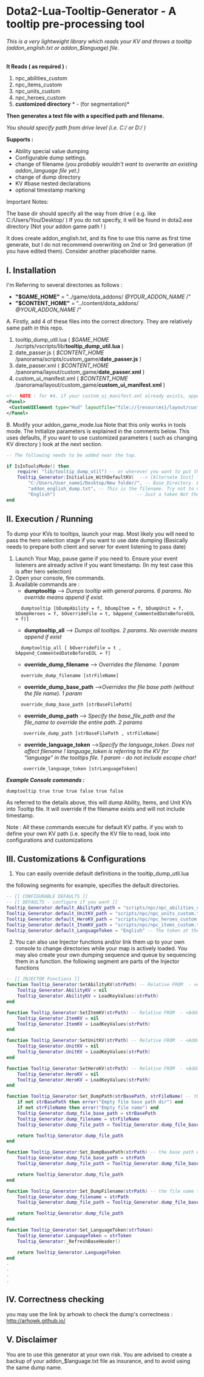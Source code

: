 # Dota2-Lua-Tooltip-Generator - A tooltip pre-processing tool
###### This is a very lightweight library which reads your KV and throws a tooltip (addon_english.txt or addon_$language) file.

**It Reads ( as required ) :**
1. npc_abilities_custom
2. npc_items_custom
3. npc_units_custom
4. npc_heroes_custom
5. **customized directory** * - (for segmentation)*

**Then generates a text file with a specified path and filename.**

_You should specify path from drive level (i.e. C:/ or D:/ )_

**Supports :**
- Ability special value dumping
- Configurable dump settings.
- change of filename *(you probably wouldn't want to overwrite an existing addon_$language$ file yet.)*
- change of dump directory
- KV #base nested declarations
- optional timestamp marking 

Important Notes:

The base dir should specify all the way from drive ( e.g. like C:/Users/You/Desktop/ ) If you do not specify, it will be found in dota2.exe directory (Not your addon game path ! )

It does create addon_english.txt, and its fine to use this name as first time generate, but I do not recommend overwriting on 2nd or 3rd generation (if you have edited them). Consider another placeholder name.

## I. Installation
I'm Referring to several directories as follows :

- **"$GAME_HOME"** = "../game/dota_addons/ _@YOUR_ADDON_NAME_ /"
- **"$CONTENT_HOME"** = "../content/dota_addons/ _@YOUR_ADDON_NAME_ /"

A. Firstly, add 4 of these files into the correct directory. They are relatively same path in this repo.


  1. tooltip_dump_util.lua  ( _$GAME_HOME_ /scripts/vscripts/lib/**tooltip_dump_util.lua** )
  2. date_passer.js ( _$CONTENT_HOME_ /panorama/scripts/custom_game/**date_passer.js** )
  3. date_passer.xml ( _$CONTENT_HOME_ /panorama/layout/custom_game/**date_passer.xml** )
  4. custom_ui_manifest.xml ( _$CONTENT_HOME_ /panorama/layout/custom_game/**custom_ui_manifest.xml** )


 ```xml
<!-- NOTE : for #4, if your custom_ui_manifest.xml already exists, append these in the appropriate area -->
<Panel>
  <CustomUIElement type="Hud" layoutfile="file://{resources}/layout/custom_game/date_passer.xml" />
</Panel>
 ```

B. Modify your addon_game_mode.lua
Note that this only works in tools mode. The Initialize parameters is explained in the comments below.
This uses defaults, if you want to use customized parameters ( such as changing KV directory ) look at the next section.

```lua
-- The following needs to be added near the top.

if IsInToolsMode() then
	require( "lib/tooltip_dump_util") -- or wherever you want to put the tooltip_dump_util.lua
	Tooltip_Generator:Initialize_WithDefaultKV(  --> [Alternate Init] Tooltip_Generator:Initialize() CTRL+F FIND : '-- [[ INITIALIZER FUNCTIONS ]]'
		"C:/Users/User_name1/Desktop/New folder/", -- Base_Directory. Ends with '/' If base is empty, the file will be created at the Dota2.exe directory
		"addon_english_dump.txt", -- This is the filename. Try not to use the actual one. (You most likely do not want to overwrite yet.
		"English")  							-- Just a token Not the filename. Ends with extension
end

```

## II. Execution / Running
To dump your KVs to tooltips, launch your map. Most likely you will need to pass the hero selection stage if you want to use date dumping (Basically needs to prepare both client and server for event listening to pass date)

1. Launch Your Map, pause game if you need to. Ensure your event listeners are already active if you want timestamp. (In my test case this is after hero selection)
2. Open your console, fire commands.
3. Available commands are :
   - **dumptooltip** -->  _Dumps tooltip with general params. 6 params. No override means append if exist._
   ```
     dumptooltip [bDumpAbility = f, bDumpItem = f, bDumpUnit = f, bDumpHeroes = f, bOverrideFile = t, bAppend_CommentedDateBeforeEOL = f)]
   ```
   - **dumptooltip_all** --> _Dumps all tooltips. 2 params. No override means append if exist_
   ```
     dumptooltip_all [ bOverrideFile = t , bAppend_CommentedDateBeforeEOL = f]
   ```
   - **override_dump_filename** --> _Overrides the filename. 1 param_
   ```
     override_dump_filename [strFileName]
   ```
   - **override_dump_base_path** -->_Overrides the file base path (without the file name). 1 param_
   ```
     override_dump_base_path [strBaseFilePath]
   ```
   - **override_dump_path** --> _Specify the base_file_path and the file_name to override the entire path. 2 params_
   ```
      override_dump_path [strBaseFilePath , strFileName]
   ```
   - **override_language_token** -->_Specify the language_token. Does not affect filename ! language_token is referring to the KV for "language" in the tooltips file. 1 param - do not include escape char!_
   ```
      override_language_token [strLanguageToken]
   ```



_**Example Console commands :**_
```
dumptooltip true true true false true false
```
As referred to the details above, this will dump Ability, Items, and Unit KVs into Tooltip file. It will override if the filename exists and will not include timestamp.


Note : All these commands execute for default KV paths. if you wish to define your own KV path (i.e. specify the KV file to read, look into configurations and customizations

## III. Customizations & Configurations
1. You can easily override default definitions in the tooltip_dump_util.lua

the following segments for example, specifies the default directories.
```lua
-- [[ CONFIGURABLE DEFAULTS ]]
-- [[ DEFAULTS - configure if you want ]]
Tooltip_Generator.default_AbilityKV_path = "scripts/npc/npc_abilities_custom.txt"
Tooltip_Generator.default_UnitKV_path = "scripts/npc/npc_units_custom.txt"
Tooltip_Generator.default_HeroKV_path = "scripts/npc/npc_heroes_custom.txt"
Tooltip_Generator.default_ItemKV_path = "scripts/npc/npc_items_custom.txt"
Tooltip_Generator.default_LanguageToken = "English" -- The token at the start of the addon_$Language$
```

2. You can also use Injector functions and/or link them up to your own console to change directories while your map is actively loaded.
You may also create your own dumping sequence and queue by sequencing them in a function.
the following segment are parts of the Injector functions
```lua
-- [[ INJECTOR Functions ]]
function Tooltip_Generator:SetAbilityKV(strPath) -- Relative FROM  - <Addon_GAME_Home> .   game/dota_addons/$Add_on_name
    Tooltip_Generator.AbilityKV = nil 
    Tooltip_Generator.AbilityKV = LoadKeyValues(strPath)
end

function Tooltip_Generator:SetItemKV(strPath) -- Relative FROM  - <Addon_GAME_Home> .   game/dota_addons/$Add_on_name
    Tooltip_Generator.ItemKV = nil 
    Tooltip_Generator.ItemKV = LoadKeyValues(strPath)
end

function Tooltip_Generator:SetUnitKV(strPath) -- Relative FROM  - <Addon_GAME_Home> .   game/dota_addons/$Add_on_name
    Tooltip_Generator.UnitKV = nil 
    Tooltip_Generator.UnitKV = LoadKeyValues(strPath)
end

function Tooltip_Generator:SetHeroKV(strPath) -- Relative FROM  - <Addon_GAME_Home> .   game/dota_addons/$Add_on_name
    Tooltip_Generator.HeroKV = nil 
    Tooltip_Generator.HeroKV = LoadKeyValues(strPath)
end

function Tooltip_Generator:Set_DumpPath(strBasePath, strFileName) -- the final and entire filepath to write the file [Relative from] 
    if not strBasePath then error("Empty file base path dir") end
    if not strFileName then error("Empty file name") end    
    Tooltip_Generator.dump_file_base_path = strBasePath    
    Tooltip_Generator.dump_filename = strFileName
    Tooltip_Generator.dump_file_path = Tooltip_Generator.dump_file_base_path .. Tooltip_Generator.dump_filename

    return Tooltip_Generator.dump_file_path
end

function Tooltip_Generator:Set_DumpBasePath(strPath) -- the base path without the file name to write the file [Relative from] - 
    Tooltip_Generator.dump_file_base_path = strPath
    Tooltip_Generator.dump_file_path = Tooltip_Generator.dump_file_base_path .. Tooltip_Generator.dump_filename 

    return Tooltip_Generator.dump_file_path   
end

function Tooltip_Generator:Set_DumpFilename(strPath) -- the file name to dump
    Tooltip_Generator.dump_filename = strPath
    Tooltip_Generator.dump_file_path = Tooltip_Generator.dump_file_base_path .. Tooltip_Generator.dump_filename  

    return Tooltip_Generator.dump_file_path   
end

function Tooltip_Generator:Set_LanguageToken(strToken)
    Tooltip_Generator.LanguageToken = strToken
    Tooltip_Generator:_RefreshBaseHeader()

    return Tooltip_Generator.LanguageToken
end
.
.
.
.

```
## IV. Correctness checking
you may use the link by arhowk to check the dump's correctness :
http://arhowk.github.io/
## V. Disclaimer
You are to use this generator at your own risk. You are advised to create a backup of your addon_$language.txt file as insurance, and to avoid using the same dump name.


